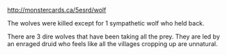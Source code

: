 http://monstercards.ca/5esrd/wolf

The wolves were killed except for 1 sympathetic wolf who held back.

There are 3 dire wolves that have been taking all the prey. They are led by an enraged druid who feels like all the villages cropping up are unnatural.